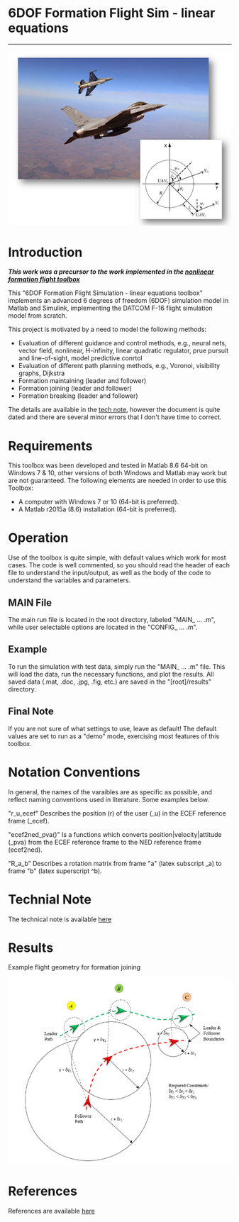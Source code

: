 # 6DOF Formation Flight Sim - linear equations

-----------------------------------------------------------------------------------

<p align="center">
	<img width="600" img src="https://github.com/pfroysdon/projects/blob/main/aerospace/6dof_formation_flight_linear/results/formation_flight.png">
</p>

# Introduction
***This work was a precursor to the work implemented in the [nonlinear formation flight toolbox](https://github.com/pfroysdon/projects/blob/main/aerospace/6dof_formation_flight_nonlinear)***

This "6DOF Formation Flight Simulation - linear equations toolbox" implements an advanced 6 degrees of freedom (6DOF) simulation model in Matlab and Simulink, implementing the DATCOM F-16 flight simulation model from scratch.

This project is motivated by a need to model the following methods:
- Evaluation of different guidance and control methods, e.g., neural nets, vector field, nonlinear, H-infinity, linear quadratic regulator, prue pursuit and line-of-sight, model predictive conrtol
- Evaluation of different path planning methods, e.g., Voronoi, visibility graphs, Dijkstra
- Formation maintaining (leader and follower)
- Formation joining (leader and follower)
- Formation breaking (leader and follower)

The details are available in the [tech note](https://github.com/pfroysdon/projects/blob/main/aerospace/6dof_formation_flight_linear/tech_note), however the document is quite dated and there are several minor errors that I don't have time to correct.


# Requirements
This toolbox was been developed and tested in Matlab 8.6 64-bit on Windows 7 & 10, other versions of both Windows and Matlab 
may work but are not guaranteed. The following elements are needed in order to use this Toolbox:

- A computer with Windows 7 or 10 (64-bit is preferred).
- A Matlab r2015a (8.6) installation (64-bit is preferred).  


# Operation
Use of the toolbox is quite simple, with default values which work for most cases. The code is well commented, so you should read the header of each file to understand the input/output, as well as the body of the code to understand the variables and parameters.


## MAIN File
The main run file is located in the root directory, labeled "MAIN_ ... .m", while user selectable options are located in the "CONFIG_ ... .m".

## Example  
To run the simulation with test data, simply run the "MAIN_ ... .m" file. This will load the data, run the necessary functions, and plot the results. All saved data (.mat, .doc, .jpg, .fig, etc.) are saved in the "[root]/results" directory.

## Final Note 
If you are not sure of what settings to use, leave as default!  The default values are set to run as a "demo" mode, exercising most features of this toolbox.


# Notation Conventions
In general, the names of the varaibles are as specific as possible, and reflect naming conventions used in literature. 
Some examples below.

"r_u_ecef" Describes the position (r) of the user (_u) in the ECEF reference frame (_ecef).

"ecef2ned_pva()" Is a functions which converts position|velocity|attitude (_pva) from the ECEF reference frame to the NED reference frame (ecef2ned).

"R_a_b" Describes a rotation matrix from frame "a" (latex subscript _a) to frame "b" (latex superscript ^b).


# Technial Note
The technical note is available [here](https://github.com/pfroysdon/projects/blob/main/aerospace/6dof_formation_flight_nonlinear/tech_note)

# Results
Example flight geometry for formation joining
<p align="center">
	<img width="600" img src="https://github.com/pfroysdon/projects/blob/main/aerospace/6dof_formation_flight_linear/results/formation_flight_geometry.png">
</p>


# References
References are available [here](https://github.com/pfroysdon/projects/blob/main/aerospace/6dof_formation_flight_nonlinear/references)